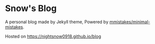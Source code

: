 
# Snow's Blog

A personal blog made by Jekyll theme, Powered by [mmistakes/minimal-mistakes](https://github.com/mmistakes/minimal-mistakes).

Hosted on https://nightsnow0918.github.io/blog

